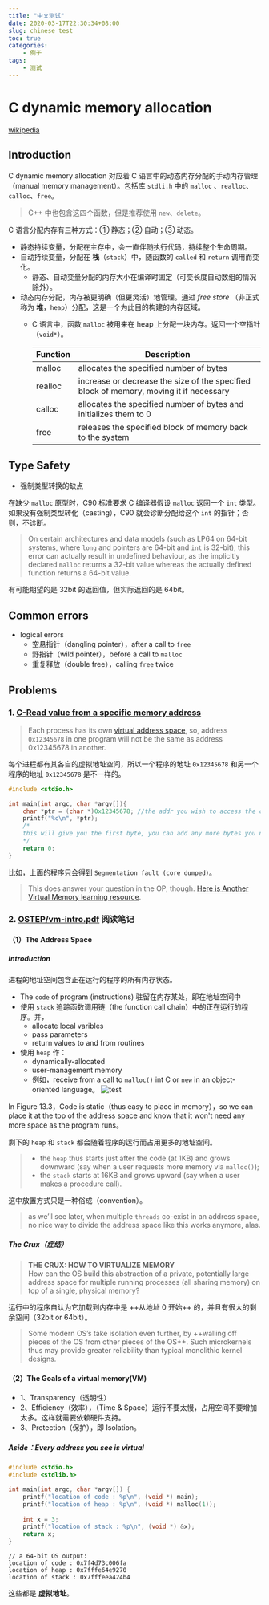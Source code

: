 ```yaml
---
title: "中文测试"
date: 2020-03-17T22:30:34+08:00
slug: chinese test
toc: true
categories:
    - 例子
tags:
    - 测试
---
```


# C dynamic memory allocation

[wikipedia](https://en.wikipedia.org/wiki/C_dynamic_memory_allocation)

## Introduction

C dynamic memory allocation 对应着 C 语言中的动态内存分配的手动内存管理（manual memory management）。包括库 `stdli.h` 中的 `malloc` 、`realloc`、`calloc`、`free`。

> C++ 中也包含这四个函数，但是推荐使用 `new`、`delete`。

C 语言分配内存有三种方式：① 静态；② 自动；③ 动态。

- 静态持续变量，分配在主存中，会一直伴随执行代码，持续整个生命周期。
- 自动持续变量，分配在 **栈**（`stack`）中，随函数的 `called` 和 `return` 调用而变化。
    - 静态、自动变量分配的内存大小在编译时固定（可变长度自动数组的情况除外）。
- 动态内存分配，内存被更明确（但更灵活）地管理。通过 *free store* （非正式称为 **堆**，`heap`）分配，这是一个为此目的构建的内存区域。
    - C 语言中，函数 `malloc` 被用来在 heap 上分配一块内存。返回一个空指针（`void*`）。

        Function | Description
        ---|---
        malloc | allocates the specified number of bytes
        realloc | increase or decrease the size of the specified block of memory, moving it if necessary
        calloc | allocates the specified number of bytes and initializes them to 0
        free | releases the specified block of memory back to the system

## Type Safety

- 强制类型转换的缺点

在缺少 `malloc` 原型时，C90 标准要求 C 编译器假设 `malloc` 返回一个 `int` 类型。如果没有强制类型转化（casting），C90 就会诊断分配给这个 `int` 的指针；否则，不诊断。

> On certain architectures and data models (such as LP64 on 64-bit systems, where `long` and pointers are 64-bit and `int` is 32-bit), this error can actually result in undefined behaviour, as the implicitly declared `malloc` returns a 32-bit value whereas the actually defined function returns a 64-bit value. 

有可能期望的是 32bit 的返回值，但实际返回的是 64bit。

## Common errors

- logical errors
    - 空悬指针（dangling pointer），after a call to `free`
    - 野指针（wild pointer），before a call to `malloc`
    - 重复释放（double free），calling `free` twice

## Problems

### 1. [C-Read value from a specific memory address](https://stackoverflow.com/questions/34347558/c-read-value-from-a-specific-memory-address/34347588)

> Each process has its own [virtual address space](https://en.wikipedia.org/wiki/Virtual_address_space), so, address `0x12345678` in one program will not be the same as address 0x12345678 in another.

每个进程都有其各自的虚拟地址空间，所以一个程序的地址 `0x12345678` 和另一个程序的地址 `0x12345678` 是不一样的。

```c
#include <stdio.h>

int main(int argc, char *argv[]){
    char *ptr = (char *)0x12345678; //the addr you wish to access the contents of
    printf("%c\n", *ptr); 
    /*
    this will give you the first byte, you can add any more bytes you need to the ptr itself, like so: *(ptr + nbyte).
    */
    return 0;
}
```

比如，上面的程序只会得到 `Segmentation fault (core dumped)`。

> This does answer your question in the OP, though. [Here is Another Virtual Memory learning resource](http://pages.cs.wisc.edu/~remzi/OSTEP/vm-intro.pdf).

### 2. [OSTEP/vm-intro.pdf](http://pages.cs.wisc.edu/~remzi/OSTEP/vm-intro.pdf) 阅读笔记

#### （1）The Address Space

##### Introduction

进程的地址空间包含正在运行的程序的所有内存状态。

- The `code` of program (instructions) 驻留在内存某处，即在地址空间中
- 使用 `stack` 追踪函数调用链（the function call chain）中的正在运行的程序。并，
    - allocate local varibles 
    - pass parameters 
    - return values to and from routines
- 使用 `heap` 作：
    - dynamically-allocated
    - user-management memory
    - 例如，receive from a call to `malloc()` int C or `new` in an object-oriented language。
    ![test]()

In Figure 13.3，Code is static（thus easy to place in memory），so we can place it at the top of the address space and know that it won't need any more space as the program runs。

剩下的 `heap` 和 `stack` 都会随着程序的运行而占用更多的地址空间。

> - the `heap` thus starts just after the code (at 1KB) and grows downward (say when a user requests more memory via `malloc()`);   
> - the `stack` starts at 16KB and grows upward (say when a user makes a procedure call).

这中放置方式只是一种俗成（convention）。

> as we’ll see later, when multiple `threads` co-exist in an address space, no
nice way to divide the address space like this works anymore, alas.

##### The Crux（症结）

> **THE CRUX: HOW TO VIRTUALIZE MEMORY**  
> How can the OS build this abstraction of a private, potentially large address space for multiple running processes (all sharing memory) on top of a single, physical memory?

运行中的程序自认为它加载到内存中是 ++从地址 0 开始++ 的，并且有很大的剩余空间（32bit or 64bit）。

> Some modern OS’s take isolation even further, by ++walling off pieces of the OS from other pieces of the OS++. Such microkernels thus may provide greater reliability than typical monolithic kernel designs.

#### （2）The Goals of a virtual memory(VM)

- 1、Transparency（透明性）
- 2、Efficiency（效率），（Time & Space）运行不要太慢，占用空间不要增加太多。这样就需要依赖硬件支持。
- 3、Protection（保护），即 Isolation。

##### Aside：Every address you see is virtual

```c
#include <stdio.h>
#include <stdlib.h>

int main(int argc, char *argv[]) {
    printf("location of code : %p\n", (void *) main);
    printf("location of heap : %p\n", (void *) malloc(1));
    
    int x = 3;
    printf("location of stack : %p\n", (void *) &x);
    return x;
}
```

```
// a 64-bit OS output:
location of code : 0x7f4d73c006fa
location of heap : 0x7fffe64e9270
location of stack : 0x7fffeea424b4
```

这些都是 **虚拟地址**。

